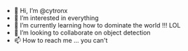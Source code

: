 - 👋 Hi, I’m @cytronx
- 👀 I’m interested in everything
- 🌱 I’m currently learning how to dominate the world !!! LOL
- 💞️ I’m looking to collaborate on object detection
- 📫 How to reach me ... you can't

<!---
cytronx/cytronx is a ✨ special ✨ repository because its `README.md` (this file) appears on your GitHub profile.
You can click the Preview link to take a look at your changes.
--->
